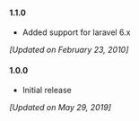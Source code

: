 #### 1.1.0

* Added support for laravel 6.x 

_[Updated on February 23, 2010]_

#### 1.0.0

* Initial release 

_[Updated on May 29, 2019]_